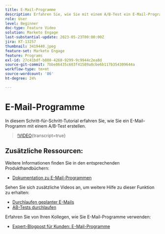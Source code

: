 ```yaml
---
title: E-Mail-Programme
description: Erfahren Sie, wie Sie mit einem A/B-Test ein E-Mail-Programm erstellen.
role: User
level: Beginner
doc-type: Feature Video
solution: Marketo Engage
last-substantial-update: 2023-05-23T00:00:00Z
jira: KT-13257
thumbnail: 3419440.jpeg
feature-set: Marketo Engage
feature: Programs
exl-id: 27c41bdf-b808-4268-9299-9c9944c2ea8d
source-git-commit: 7bbe86435c683f41509a8cbe6b117b354309644a
workflow-type: tm+mt
source-wordcount: '86'
ht-degree: 24%

---
```


# E-Mail-Programme

In diesem Schritt-für-Schritt-Tutorial erfahren Sie, wie Sie ein E-Mail-Programm mit einem A/B-Test erstellen.

>[!VIDEO](https://video.tv.adobe.com/v/3419440/?learn=on){transcript=true}


## Zusätzliche Ressourcen:

Weitere Informationen finden Sie in den entsprechenden Produkthandbüchern:
* [Dokumentation zu E-Mail-Programmen](https://experienceleague.adobe.com/docs/marketo/using/product-docs/email-marketing/email-programs/creating-an-email-program/understanding-email-programs.html?lang=en)

Sehen Sie sich zusätzliche Videos an, um weitere Hilfe zu dieser Funktion zu erhalten:
* [Durchlaufen geplanter E-Mails](https://experienceleague.adobe.com/docs/marketo-learn/tutorials/email-marketing/scheduled-email-watch.html?lang=en)
* [AB-Tests durchlaufen](https://experienceleague.adobe.com/docs/marketo-learn/tutorials/email-marketing/ab-testing-watch.html?lang=en)

Erfahren Sie von Ihren Kollegen, wie Sie E-Mail-Programme verwenden:
* [Expert-Blogpost für Kunden: E-Mail-Programme](https://nation.marketo.com/t5/product-blogs/marketo-success-series-email-programs/ba-p/304968)
